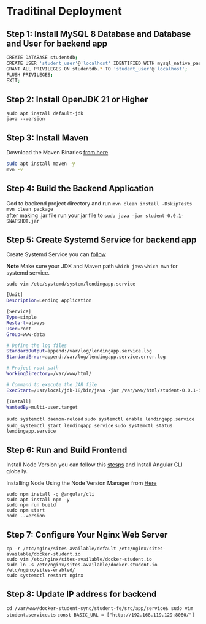 
# Traditinal Deployment

## Step 1: Install MySQL 8 Database and Database and User for backend app

```bash
CREATE DATABASE studentdb;
CREATE USER 'student_user'@'localhost' IDENTIFIED WITH mysql_native_password BY 'Nasir#4321';
GRANT ALL PRIVILEGES ON studentdb.* TO 'student_user'@'localhost';
FLUSH PRIVILEGES;
EXIT;
```

## Step 2: Install OpenJDK 21 or Higher

```
sudo apt install default-jdk
java --version
```
## Step 3: Install Maven

Download the Maven Binaries [from here](https://dlcdn.apache.org/maven/maven-3/3.9.9/binaries/apache-maven-3.9.9-bin.tar.gz)

```bash
sudo apt install maven -y
mvn -v
```
## Step 4: Build the Backend Application

God to backend project directory and run `mvn clean install -DskipTests`  
`mvn clean package`   
after making .jar file run your jar file to `sudo java -jar student-0.0.1-SNAPSHOT.jar`



## Step 5: Create Systemd Service for backend app

Create Systemd Service you can [follow](https://github.com/nasirnjs/LinuxOpsHub/blob/main/create_systemd_service.md)

**Note** Make sure your JDK and Maven path `which java` `which mvn` for systemd service.

`sudo vim /etc/systemd/system/lendingapp.service`

```bash
[Unit]
Description=Lending Application

[Service]
Type=simple
Restart=always
User=root
Group=www-data

# Define the log files
StandardOutput=append:/var/log/lendingapp.service.log
StandardError=append:/var/log/lendingapp.service.error.log

# Project root path
WorkingDirectory=/var/www/html/

# Command to execute the JAR file
ExecStart=/usr/local/jdk-18/bin/java -jar /var/www/html/student-0.0.1-SNAPSHOT.jar

[Install]
WantedBy=multi-user.target
```
`sudo systemctl daemon-reload`
`sudo systemctl enable lendingapp.service`
`sudo systemctl start lendingapp.service`
`sudo systemctl status lendingapp.service`


## Step 6: Run and Build Frontend

Install Node Version you can follow this [stesps](https://github.com/nasirnjs/LinuxOpsHub/blob/main/install-node-via-nvode-versionmanager.md#installing-node-using-the-node-version-manager) and Install Angular CLI globally.

Installing Node Using the Node Version Manager from [Here](https://github.com/nasirnjs/LinuxOpsHub/blob/main/install-node-via-nvode-versionmanager.md)

`sudo npm install -g @angular/cli`  
`sudo apt install npm -y`  
`sudo npm run build`  
`sudo npm start`  
`node --version`  

## Step 7: Configure Your Nginx Web Server
```
cp -r /etc/nginx/sites-available/default /etc/nginx/sites-available/docker-student.io 
sudo vim /etc/nginx/sites-available/docker-student.io
sudo ln -s /etc/nginx/sites-available/docker-student.io /etc/nginx/sites-enabled/
sudo systemctl restart nginx
```

## Step 8: Update IP address for backend
`cd /var/www/docker-student-sync/student-fe/src/app/service$ sudo vim student.service.ts`
`const BASIC_URL = ["http://192.168.119.129:8080/"]`   
